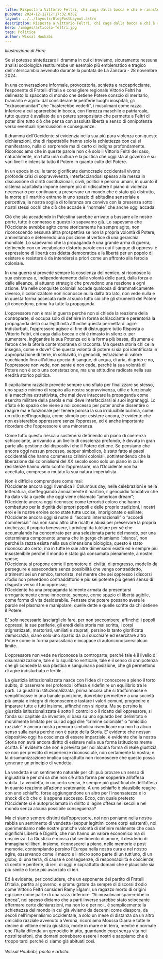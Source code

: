 ```yaml
---
title: Risposta a Vittorio Feltri, chi caga dalla bocca e chi è rimasto in silenzio
pubDate: 2024-12-12T17:17:32.038Z
layout: ../../layouts/BlogPostLayout.astro
description: Risposta a Vittorio Feltri, chi caga dalla bocca e chi è rimasto in silenzio
hero: /images/articolo-feltri.jpg
tags: Politica
author: Wissal Houbabi
---
```

*Illustrazione di Fiore*

Se si potesse sintetizzare il dramma in cui ci troviamo, sicuramente nessuna analisi sociologica restituirebbe un esempio più emblematico e tragico dell’interscambio avvenuto durante la puntata de La Zanzara - 28 novembre 2024. 

In una conversazione informale, provocatoria, schietta e raccapricciante, l’esponente di Fratelli d’Italia e consigliere regionale Vittorio Feltri ha delineato lo spaccato di mondo che detiene Potere conscio di meritarlo, bramarlo e agirlo: dal considerare le periferie luoghi inospitali, gli “extracomunitari” che “basterebbe vederli”, i musulmani come razza inferiore a cui sparerebbe in bocca, con fierezza maschile e patriarcale, tutto questo è avallato da un potere spropositato che permette a Feltri di poter dire tutto ciò che pensa con assoluta libertà e senso di onnipotenza verso eventuali ripercussioni e conseguenze. 

Il dramma dell’Occidente si evidenzia nella sua più pura violenza con queste dichiarazioni, che di rispettabile hanno solo la schiettezza con cui si manifestano, nulla ci sorprende ma di certo ci indigna profondamente. Riconosciamo che in queste parole non c’è solo il Vittorio Feltri del caso, naturalmente, ma tutta una cultura e la politica che oggi sta al governo e su vari livelli e intensità tutto il Potere in quanto culto del Potere. 

In un epoca in cui le tanto glorificate democrazie occidentali vivono profonde crisi di sopravvivenza, interfacciandosi spesso alla messa in discussione di diritti costituzionali, civili, politici e persino umani, in quanto il sistema capitalista impone sempre più di ridiscutere il piano di violenza necessario per continuare a preservare un mondo che è stato già distrutto, la morte e il martirio entrano in uno spazio di abitudine sensoriale e percettiva, la nostra soglia di tolleranza ora convive con la presenza sotto i nostri stessi occhi che ciò che accade è “normale” che anche oggi accada. 

Ciò che sta accadendo in Palestina sarebbe arrivato a bussare alle nostre porte, tutto è connesso e questo lo sapevamo già. Lo sapevamo che l’Occidente avrebbe agito come storicamente ha sempre agito, non riconoscendo nessuna altra prospettiva se non la propria volontà di Potere, annientando e detenendo una posizione al vertice di una gerarchia mondiale. Lo sapevamo che la propaganda è una grande arma di guerra, definendo con un vocabolario distorto parole con cui il sangue di oppressi è espressione di libertà cosiddetta democratica e la libertà per un popolo di esistere e resistere è da intendersi a priori come un affronto alla ferocia coloniale. 

In una guerra si prevede sempre la coscienza del nemico, si riconosce la sua esistenza e, indipendentemente dalle volontà delle parti, dalla forza e dalle alleanze, si attuano strategie che prevedono una reazione a ogni azione. Ma nelle conquiste coloniali accade qualcosa di drammaticamente diverso, il colonizzatore non riconosce nulla dall’altro lato, non vede nulla e in questa forma accecata rade al suolo tutto ciò che gli strumenti del Potere gli concedono, prima fra tutte la propaganda. 

L’oppressore non è mai in guerra perché non si chiede la reazione della controparte, si occupa solo di definire in forma schiacciante e perentoria la propaganda della sua legittimità affinché questa permetta di agire indisturbati, l’oppressore agisce al fine di distruggere tutto Risposta a Vittorio Feltri, chi caga dalla bocca e chi è rimasto in silenzio. per aumentare, ingigantire la sua Potenza ed è la forma più bassa, disumana e feroce che la Storia contemporanea ci racconta. Ma questa storia chi ce la insegna, come e dove? Che questa volontà di potere si sia poi identificata in appropriazione di terre, in schiavitù, in genocidi, estrazione di valore succhiando fino all’ultima goccia di sangue, di acqua, di aria, di grido e no, l’oppressore non vede, non sente e non cede, perché la sua volontà di Potere non è solo una constatazione, ma una attitudine radicata nella sua eredità storico politica. 

Il capitalismo razziale prevede sempre uno sfiato per finalizzare se stesso, uno spazio minimo di respiro alla nostra sopravvivenza, utile e funzionale alla macchina estrattivista, che mai deve intaccare la propaganda come esercito militare della parola e mai deve interfacciarsi ai suoi ingranaggi. Lo sfiato è lo spazio che viene a noi concesso per poter anche dissentire o reagire ma è funzionale per tenere porosa la sua irriducibile bulimia, come un rutto nell’ingordigia, come stimolo per esistere ancora, è evidente che non esisterebbe oppressore senza l’oppresso, ed è anche importante ricordare che l’oppressore è una minoranza. 

Come tutto questo riesca a sostenersi definendo un piano di coerenza schiacciante, arrivando a un livello di coscienza profondo, è dovuta in gran parte alla gestione dei dispositivi che il Potere detiene. Se pensiamo che ancora oggi nessun processo, seppur simbolico, è stato fatto ai paesi occidentali che hanno commesso crimini coloniali, sottintendendo che la liberazione dai colonialismi del XX secolo sono solo un piano in cui le resistenze hanno vinto contro l’oppressore, ma l’Occidente non ha accettato, compreso o mutato la sua natura imperialista. 

Non è difficile comprendere come mai: \
l’Occidente ancora oggi rivendica il Columbus day, nelle celebrazioni e nella letteratura, sbeffeggiando annualmente il martirio, il genocidio fondativo che ha dato vita a quello che oggi viene chiamato “american dream”; \
l’Occidente ancora oggi riconosce come terroristi coloro che hanno combattuto per la dignità dei propri popoli e delle proprie tradizioni, i nostri eroi e le nostre eroine sono state tutte uccise, imprigionate o esiliate; \
l’Occidente ancora oggi si nutre di “accordi internazionali” o “accordi commerciali” ma non sono altro che ricatti e abusi per preservare la propria ricchezza, il proprio benessere, i privilegi da tutelare per sé che accumulando ha concentrato per una selezionata parte del mondo, per una determinata componente umana che in gergo chiamiamo “bianca”, non perché la razza esista nella sua dimensione biologica, questo è stato riconosciuto certo, ma in tutte le sue altre dimensioni esiste ed è sempre più insostenibile perché il mondo è stato già consumato pienamente, a nostre spese;\
l’Occidente si propone come il promotore di civiltà, di progresso, modello da perseguire e assecondare senza possibilità che venga contraddetto, altrimenti sei un nemico, terrorista, nel mentre che sei oppresso i discorsi d’odio non prevedono contraddittorio e più sei potente più generi senso di disgusto verso il tuo oppresso; \
l’Occidente ha una propaganda talmente armata da presentarsi arrogantemente come innocente, sempre, come spazio di libertà agibile, come forma di vita desiderabile. Pensate che potere possano avere le parole nel plasmare e manipolare, quelle dette e quelle scritte da chi detiene il Potere. 

E’ *solo* necessario lasciarglielo fare, per non soccombere, affinché: i popoli oppressi, le sue periferie, gli eredi della storia mai scritta, i corpi stigmatizzati, martoriati, umiliati e stuprati, persino la tanto glorificata democrazia, siano solo uno spazio da cui succhiare ed esercitare altro Potere come in forma parassitaria e incapace di autoriconoscersi alcun limite. 

L’oppressore non vede ne riconosce la controparte, perché tale è il livello di disumanizzazione, tale è lo squilibrio verticale, tale è il senso di onnipotenza che gli concede la sua plastica e sanguinaria posizione, che gli permettono di agire indisturbato e fertile. 

La giustizia istituzionalizzata nasce con l’idea di riconoscere a pieno il torto subito, di osservare nel profondo l’offesa e ridefinire un equilibrio tra le parti. La giustizia istituzionalizzata, prima ancora che si trasformasse e semplificasse in una banale punizione, dovrebbe permettere a una società più ampia e integra di riconoscere e tastare i valori comuni, progredire e imparare tutte e tutti insieme, affinché non si ripeta. Ma se persino la giustizia istituzionalizzata è sotto il controllo o il ricatto dell’oppressore, si fonda sul capitale da investire, si basa su uno sguardo ben delimitato e moralmente limitato per cui ad oggi dire “crimine coloniale” o “omicidio razziale” è ancora nostra premura simbolica rivendicare ma non ha alcun senso sulla carta perché non è parte della Storia. E’ evidente che nessun dispositivo oggi ha coscienza di essere imparziale, è evidente che la nostra Storia non avrà ancora diritto di esistere nella sua forma istituzionalmente scritta. E’ evidente che non è prevista per noi alcuna forma di reale giustizia, se non per prestito di esperienze riconosciute, non certamente la nostra; e la disumanizzazione implica soprattutto non riconoscere che questo possa generare un principio di vendetta. 

La vendetta è un sentimento naturale per chi può provare un senso di ingiustizia e per chi sa che non c’è altra forma per sopperire all’offesa subita. La vendetta, in un certo senso, è sempre più giustificabile dell’offesa in quanto reazione all’azione scatenante. A uno schiaffo è plausibile reagire con uno schiaffo, forse aggiungendone un altro per l’insensatezza e lo shock di ciò che ci è appena successo. Ecco, con quale pretesto l’Occidente si è autoproclamato in diritto di agire offesa nei secoli e nel mondo senza alcuna possibile conseguenza? 

Ma ci siamo sempre distinti dall’oppressore, noi non poniamo nella nostra rabbia un sentimento di vendetta (seppur legittimi come corpi esistenti), noi sperimentiamo nelle nostre pratiche volontà di definire realmente che cosa significhi Libertà e Dignità, che non hanno un valore economico ma di coscienza. La Giustizia è mossa dal sentimento di amore, il desiderio di immaginarci liberi, insieme, riconoscerci a pieno, nelle memorie e post memorie, contemplando persino l’Europa nella nostra cura e nel nostro agire, osservando come il macro e il micro sono parte di un tutt’uno, di un globo, di una terra, di cause e conseguenze, di responsabilità e coscienze, di centri e periferie, di ieri, di oggi e soprattutto domani che è plausibile sia più simile o forse più avanzato di ieri. 

Ed è evidente, per concludere, che un esponente del partito di Fratelli D’Italia, partito al governo, e promulgatore da sempre di discorsi d’odio come Vittorio Feltri consideri Ramy Elgaml, un ragazzo morto di origini egiziane come parte di una razza inferiore. “Ai musulmani sparerebbe in bocca”, noi spesso diciamo che a parti inverse sarebbe stato scioccante affermare certe dichiarazioni, ma non lo è per noi.. è semplicemente la schiettezza del mondo in cui già viviamo da decenni come diaspora, da secoli nell’imperialismo occidentale, a solo un mese di distanza da un altro omicidio razziale avvenuto a Verona, ricordiamo Moussa Diarra e tutte le decine di vittime senza giustizia, morte in mare e in terra, mentre è normale che l’Italia difenda un genocidio in atto, guardando corpi senza vita nei nostri telefoni, che domani potrebbero essere i nostri e sappiamo che è troppo tardi perché ci siamo già abituati così.\
\
*Wissal Houbabi, poeta e artista.*